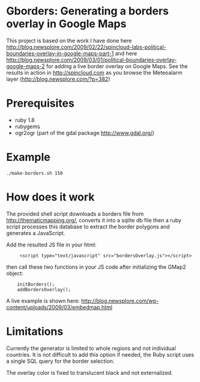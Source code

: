 Gborders: Generating a borders overlay in Google Maps
=============

This project is based on the  work I have done here http://blog.newsplore.com/2009/02/22/spincloud-labs-political-boundaries-overlay-in-google-maps-part-1 and here http://blog.newsplore.com/2009/03/01/political-boundaries-overlay-google-maps-2 for adding a live border overlay on Google Maps. See the results in action in http://spincloud.com as you browse the Meteoalarm layer (http://blog.newsplore.com/?p=382)


Prerequisites
=============

* ruby 1.8
* rubygems
* ogr2ogr (part of the gdal package http://www.gdal.org/)

Example
=============

	./make-borders.sh 150
	

How does it work
=============

The provided shell script downloads a borders file from  http://thematicmapping.org/, converts it into a sqlite db file then a ruby script processes this database to extract the border polygons and generates a JavaScript.

Add the resulted JS file in your html:

		 <script type="text/javascript" src="bordersOverlay.js"></script>

then call these two functions in your JS code after initializing the GMap2 object:

		initBorders();
		addBordersOverlay();

A live example is shown here: http://blog.newsplore.com/wp-content/uploads/2009/03/embedmap.html


Limitations
=============

Currently the generator is limited to whole regions and not individual countries. It is not difficult to add this option if needed, the Ruby script uses a single SQL query for the border selection.

The overlay color is fixed to translucent black and not externalized.
